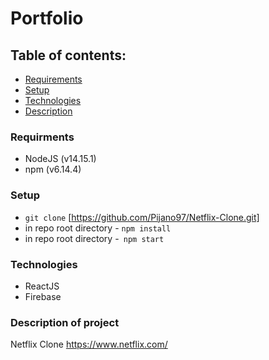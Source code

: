 # Portfolio

## Table of contents:

- [Requirements](#requirements)
- [Setup](#setup)
- [Technologies](#technologies)
- [Description](#description)

### Requirments

- NodeJS (v14.15.1)
- npm (v6.14.4)

### Setup

- `git clone` [https://github.com/Pijano97/Netflix-Clone.git]
- in repo root directory - `npm install`
- in repo root directory -` npm start`

### Technologies

- ReactJS
- Firebase

### Description of project

Netflix Clone
https://www.netflix.com/
